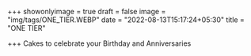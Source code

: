 +++
 showonlyimage = true
 draft = false
 image = "img/tags/ONE_TIER.WEBP" 
 date = "2022-08-13T15:17:24+05:30" 
 title = "ONE TIER" 

+++ 
 Cakes to celebrate your Birthday and Anniversaries
